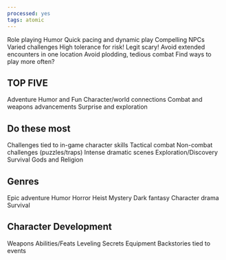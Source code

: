 ```yaml
---
processed: yes
tags: atomic
---
```

Role playing
Humor
Quick pacing and dynamic play
Compelling NPCs
Varied challenges
High tolerance for risk! Legit scary!
Avoid extended encounters in one location
Avoid plodding, tedious combat
Find ways to play more often?

## TOP FIVE
Adventure
Humor and Fun
Character/world connections
Combat and weapons advancements
Surprise and exploration

## Do these most
Challenges tied to in-game character skills
Tactical combat
Non-combat challenges (puzzles/traps)
Intense dramatic scenes
Exploration/Discovery
Survival
Gods and Religion

## Genres
Epic adventure
Humor
Horror
Heist
Mystery
Dark fantasy
Character drama
Survival

## Character Development
Weapons
Abilities/Feats
Leveling
Secrets
Equipment
Backstories tied to events

